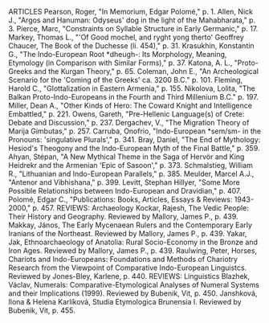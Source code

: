 ARTICLES
Pearson, Roger, "In Memorium, Edgar Polomé," p. 1.
Allen, Nick J., "Argos and Hanuman: Odyseus' dog in the light of the Mahabharata," p. 3.
Pierce, Marc, "Constraints on Syllable Structure in Early Germanic," p. 17.
Markey, Thomas L., "'Of Good mochel, and ryght yong therto' Geoffrey Chaucer, The Book of the Duchesse (li. 454)," p. 31.
Krasukhin, Konstantin G., "The Indo-European Root *dheugh-: Its Morphology, Meaning, Etymology (in Comparison with Similar Forms)," p. 37.
Katona, A. L., "Proto-Greeks and the Kurgan Theory," p. 65.
Coleman, John E., "An Archeological Scenario for the 'Coming of the Greeks' ca. 3200 B.C." p. 101.
Fleming, Harold C., "Glottalization in Eastern Armenia," p. 155.
Nikolova, Lolita, "The Balkan Proto-Indo-Europeans in the Fourth and Third Millenium B.C." p. 197.
Miller, Dean A., "Other Kinds of Hero: The Coward Knight and Intelligence Embattled," p. 221.
Owens, Gareth, "Pre-Hellenic Language(s) of Crete: Debate and Discussion," p. 237.
Dergachev, V., "The Migration Theory of Marija Gimbutas," p. 257.
Carruba, Onofrio, "Indo-European *sem/sm- in the Pronouns: 'singulative Plurals'," p. 341.
Bray, Daniel, "The End of Mythology: Hesiod's Theogony and the Indo-European Myth of the Final Battle," p. 359.
Ahyan, Stépan, "A New Mythical Theme in the Saga of Hervör and King Heidrekr and the Armenian 'Epic of Sasoon'," p. 373.
Schmalstieg, William R., "Lithuanian and Indo-European Parallels," p. 385.
Meulder, Marcel A.J., "Antenor and Vibhishana," p. 399.
Levitt, Stephan Hillyer, "Some More Possible Relationships between Indo-European and Dravidian," p. 407.
Polomé, Edgar C., "Publications: Books, Articles, Essays & Reviews: 1943-2000," p. 457.
REVIEWS: Archaeology
Kockar, Rajesh, The Vedic People: Their History and Geography. Reviewed by Mallory, James P., p. 439.
Makkay, János, The Early Mycenaean Rulers and the Contemporary Early Iranians of the Northeast. Reviewed by Mallory, James P., p. 439.
Yakar, Jak, Ethnoarchaeology of Anatolia: Rural Socio-Economy in the Bronze and Iron Ages. Reviewed by Mallory, James P., p. 439.
Raulwing, Peter, Horses, Chariots and Indo-Europeans: Foundations and Methods of Chariotry Research from the Viewpoint of Comparative Indo-European Linguistcs. Reviewed by Jones-Bley, Karlene, p. 440.
REVIEWS: Linguistics
Blazhek, Václav, Numerals: Comparative-Etymological Analyses of Numeral Systems and their Implications (1999). Reviewed by Bubenik, Vit, p. 450.
Janshková, Ilona & Helena Karlíková, Studia Etymologica Brunensia I. Reviewed by Bubenik, Vit, p. 455.
